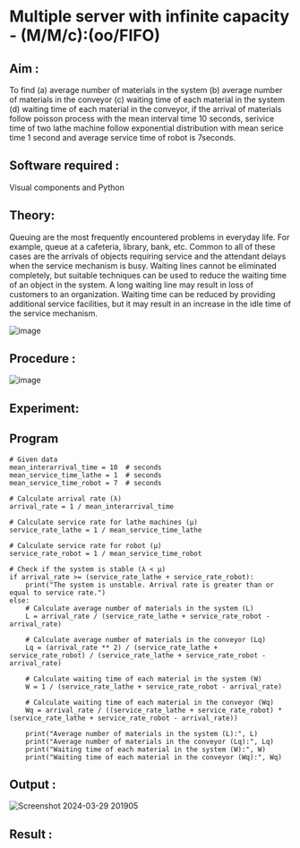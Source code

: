 # Multiple server with infinite capacity - (M/M/c):(oo/FIFO)
## Aim :
To find (a) average number of materials in the system (b) average number of materials in the conveyor (c) waiting time of each material in the system (d) waiting time of each material in the conveyor, if the arrival  of materials follow poisson process with the mean interval time 10 seconds, serivice time of two lathe machine follow exponential distribution with mean serice time 1 second and average service time of robot is 7seconds.

## Software required :
Visual components and Python

## Theory:
Queuing are the most frequently encountered problems in everyday life. For example, queue at a cafeteria, library, bank, etc. Common to all of these cases are the arrivals of objects requiring service and the attendant delays when the service mechanism is busy. Waiting lines cannot be eliminated completely, but suitable techniques can be used to reduce the waiting time of an object in the system. A long waiting line may result in loss of customers to an organization. Waiting time can be reduced by providing additional service facilities, but it may result in an increase in the idle time of the service mechanism.

![image](https://user-images.githubusercontent.com/103921593/203238035-1c8109bc-cbf2-4c77-baea-c5b682a752ef.png)

## Procedure :

![image](https://user-images.githubusercontent.com/103921593/203238265-176740b0-eae2-4772-90be-5449869ac9b0.png)




## Experiment:


## Program
```
# Given data
mean_interarrival_time = 10  # seconds
mean_service_time_lathe = 1  # seconds
mean_service_time_robot = 7  # seconds

# Calculate arrival rate (λ)
arrival_rate = 1 / mean_interarrival_time

# Calculate service rate for lathe machines (μ)
service_rate_lathe = 1 / mean_service_time_lathe

# Calculate service rate for robot (μ)
service_rate_robot = 1 / mean_service_time_robot

# Check if the system is stable (λ < μ)
if arrival_rate >= (service_rate_lathe + service_rate_robot):
    print("The system is unstable. Arrival rate is greater than or equal to service rate.")
else:
    # Calculate average number of materials in the system (L)
    L = arrival_rate / (service_rate_lathe + service_rate_robot - arrival_rate)

    # Calculate average number of materials in the conveyor (Lq)
    Lq = (arrival_rate ** 2) / (service_rate_lathe + service_rate_robot) / (service_rate_lathe + service_rate_robot - arrival_rate)

    # Calculate waiting time of each material in the system (W)
    W = 1 / (service_rate_lathe + service_rate_robot - arrival_rate)

    # Calculate waiting time of each material in the conveyor (Wq)
    Wq = arrival_rate / ((service_rate_lathe + service_rate_robot) * (service_rate_lathe + service_rate_robot - arrival_rate))

    print("Average number of materials in the system (L):", L)
    print("Average number of materials in the conveyor (Lq):", Lq)
    print("Waiting time of each material in the system (W):", W)
    print("Waiting time of each material in the conveyor (Wq):", Wq)
```

## Output :
![Screenshot 2024-03-29 201905](https://github.com/Shubhavi17/Muttiple-capacity-with-infinite-capacity/assets/150005085/df44b0e7-2aa3-4f72-ba32-e88f0d596e19)


## Result : 

